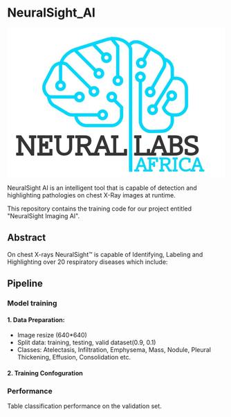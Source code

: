 # NeuralSight_AI
![alt text](https://github.com/NeuralSight/NeuralSight_AI/blob/main/images/Logo.jpg)

NeuralSight AI is an intelligent tool that is capable of detection and highlighting pathologies on chest X-Ray images at runtime.

This repository contains the training code for our project entitled "NeuralSight Imaging AI".

## Abstract

On chest X-rays NeuralSight™ is capable of Identifying, Labeling and Highlighting over 20 respiratory diseases which include:

## Pipeline
### Model training
#### 1. Data Preparation:
* Image resize (640*640)
* Split data: training, testing, valid dataset(0.9, 0.1)
* Classes: Atelectasis, Infiltration, Emphysema, Mass, Nodule, Pleural Thickening, Effusion, Consolidation etc.


#### 2. Training Confoguration


### Performance
Table classification performance on the validation set.
